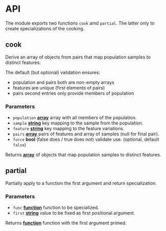 # API

The module exports two functions `cook` amd `partial`. The latter only to create specializations of the cooking.

## cook

Derive an array of objects from pairs that map population samples to distinct features.

The default (but optional) validation ensures:

*   population and pairs both are non-empty arrays
*   features are unique (first elements of pairs)
*   pairs second entries only provide members of population

### Parameters

*   `population` **[array][13]** array with all members of the population.
*   `sample` **[string][12]** key mapping to the sample from the population.
*   `feature` **[string][12]** key mapping to the feature variations.
*   `pairs` **[array][13]** pairs of features and array of samples (null for final pair).
*   `force` **bool** (false does / true does not) validate use. (optional, default `false`)

Returns **[array][13]** of objects that map population samples to distinct features.

## partial

Partially apply to a function the first argument and return specialization.

### Parameters

*   `func` **[function][11]** function to be specialized.
*   `first` **[string][12]** value to be fixed as first positional argument.

Returns **[function][11]** function with the first argument primed.

[11]: https://developer.mozilla.org/docs/Web/JavaScript/Reference/Statements/function

[12]: https://developer.mozilla.org/docs/Web/JavaScript/Reference/Global_Objects/String

[13]: https://developer.mozilla.org/docs/Web/JavaScript/Reference/Global_Objects/Array
